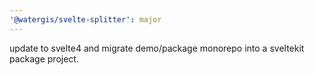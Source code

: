 ```yaml
---
'@watergis/svelte-splitter': major
---
```


update to svelte4 and migrate demo/package monorepo into a sveltekit package project.
